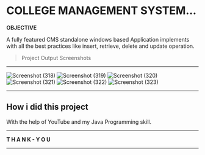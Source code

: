 # COLLEGE MANAGEMENT SYSTEM...

**OBJECTIVE**

A fully featured CMS standalone windows based Application implements with all the best practices like insert, retrieve, delete and update operation.

>Project Output Screenshots

---

![Screenshot (318)](https://user-images.githubusercontent.com/46816394/101811807-91809180-3b40-11eb-9702-c3d8d73bc6ec.png)
![Screenshot (319)](https://user-images.githubusercontent.com/46816394/101811833-99d8cc80-3b40-11eb-8bb5-bbbdc153d815.png)
![Screenshot (320)](https://user-images.githubusercontent.com/46816394/101811873-a65d2500-3b40-11eb-9e31-e639c697a916.png)
![Screenshot (321)](https://user-images.githubusercontent.com/46816394/101811916-b1b05080-3b40-11eb-9ef0-4999cdad5de7.png)
![Screenshot (322)](https://user-images.githubusercontent.com/46816394/101811924-b412aa80-3b40-11eb-84f8-01ac6a14d5aa.png)
![Screenshot (323)](https://user-images.githubusercontent.com/46816394/101811957-bc6ae580-3b40-11eb-8eab-25eceb4bd074.png)

***
## How i did this project

With the help of YouTube and my Java Programming skill.

---

**T H A N K - Y O U**

***
